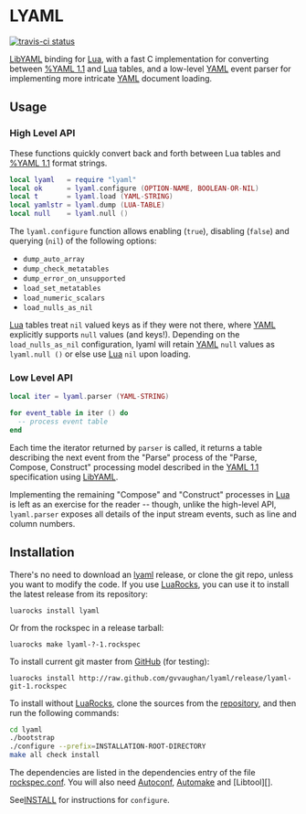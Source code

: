 LYAML
=====

[![travis-ci status](https://secure.travis-ci.org/gvvaughan/lyaml.png)](http://travis-ci.org/gvvaughan/lyaml/builds)

[LibYAML][] binding for [Lua][], with a fast C implementation
for converting between [%YAML 1.1][yaml11] and [Lua][] tables,
and a low-level [YAML][] event parser for implementing more
intricate [YAML][] document loading.

Usage
-----

### High Level API

These functions quickly convert back and forth between Lua tables
and [%YAML 1.1][yaml11] format strings.

```lua
local lyaml   = require "lyaml"
local ok      = lyaml.configure (OPTION-NAME, BOOLEAN-OR-NIL)
local t       = lyaml.load (YAML-STRING)
local yamlstr = lyaml.dump (LUA-TABLE)
local null    = lyaml.null ()
```

The `lyaml.configure` function allows enabling (`true`), disabling
(`false`) and querying (`nil`) of the following options:

 * `dump_auto_array`
 * `dump_check_metatables`
 * `dump_error_on_unsupported`
 * `load_set_metatables`
 * `load_numeric_scalars`
 * `load_nulls_as_nil`

[Lua][] tables treat `nil` valued keys as if they were not there,
where [YAML][] explicitly supports `null` values (and keys!).  Depending
on the `load_nulls_as_nil` configuration, lyaml will retain [YAML][]
`null` values as `lyaml.null ()` or else use [Lua][] `nil` upon
loading.


### Low Level API

```lua
local iter = lyaml.parser (YAML-STRING)

for event_table in iter () do
  -- process event table
end
```

Each time the iterator returned by `parser` is called, it returns
a table describing the next event from the "Parse" process of the
"Parse, Compose, Construct" processing model described in the
[YAML 1.1][yaml11] specification using [LibYAML][].

Implementing the remaining "Compose" and "Construct" processes in
[Lua][] is left as an exercise for the reader -- though, unlike the
high-level API, `lyaml.parser` exposes all details of the input
stream events, such as line and column numbers.


Installation
------------

There's no need to download an [lyaml][] release, or clone the git repo,
unless you want to modify the code.  If you use [LuaRocks][], you can
use it to install the latest release from its repository:

    luarocks install lyaml

Or from the rockspec in a release tarball:

    luarocks make lyaml-?-1.rockspec

To install current git master from [GitHub][lyaml] (for testing):

    luarocks install http://raw.github.com/gvvaughan/lyaml/release/lyaml-git-1.rockspec

To install without [LuaRocks][], clone the sources from the
[repository][lyaml], and then run the following commands:

```sh
cd lyaml
./bootstrap
./configure --prefix=INSTALLATION-ROOT-DIRECTORY
make all check install
```

The dependencies are listed in the dependencies entry of the file
[rockspec.conf][L10].  You will also need [Autoconf][], [Automake][]
and [Libtool][].

See[INSTALL][] for instructions for `configure`.

[autoconf]: http://gnu.org/s/autoconf
[automake]: http://gnu.org/s/automake
[install]:  http://raw.github.com/gvvaughan/lyaml/release/INSTALL
[libyaml]:  http://pyyaml.org/wiki/LibYAML
[lua]:      http://www.lua.org
[luarocks]: http://www.luarocks.org
[lyaml]:    http://github.com/gvvaughan/lyaml
[L10]:      http://github.com/gvvaughan/lyaml/blob/master/rockspec.conf#L10
[yaml]:     http://yaml.org
[yaml11]:   http://yaml.org/spec/1.1/
